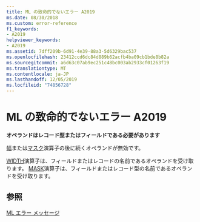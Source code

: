 ```yaml
---
title: ML の致命的でないエラー A2019
ms.date: 08/30/2018
ms.custom: error-reference
f1_keywords:
- A2019
helpviewer_keywords:
- A2019
ms.assetid: 7dff209b-6d91-4e39-88a3-5d6329bac537
ms.openlocfilehash: 23412ccd6dc84d889b62acfb4ba09cb1bde8b82a
ms.sourcegitcommit: a6d63c07ab9ec251c48bc003ab2933cf01263f19
ms.translationtype: MT
ms.contentlocale: ja-JP
ms.lasthandoff: 12/05/2019
ms.locfileid: "74856728"
---
```

# <a name="ml-nonfatal-error-a2019"></a>ML の致命的でないエラー A2019

**オペランドはレコード型またはフィールドである必要があります**

[幅](../../assembler/masm/operator-width.md)または[マスク](../../assembler/masm/operator-mask.md)演算子の後に続くオペランドが無効です。

[WIDTH](../../assembler/masm/operator-width.md)演算子は、フィールドまたはレコードの名前であるオペランドを受け取ります。 [MASK](../../assembler/masm/operator-mask.md)演算子は、フィールドまたはレコード型の名前であるオペランドを受け取ります。

## <a name="see-also"></a>参照

[ML エラー メッセージ](../../assembler/masm/ml-error-messages.md)<br/>